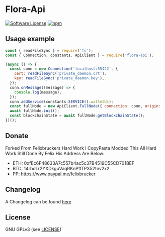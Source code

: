 Flora-Api
======

[![Software License](https://img.shields.io/badge/license-GPL--3.0-brightgreen.svg?style=flat-square)](LICENSE)
[![npm](https://img.shields.io/npm/v/flora-api.svg?style=flat-square)](https://registry.npmjs.org/flora-api)

## Usage example

```js
const { readFileSync } = require('fs');
const { Connection, constants, ApiClient } = require('flora-api');

(async () => {
  const conn = new Connection('localhost:55422', {
    cert: readFileSync('private_daemon.crt'),
    key: readFileSync('private_daemon.key'),
  });
  conn.onMessage((message) => {
    console.log(message);
  });
  conn.addService(constants.SERVICE().walletUi);
  const fullNode = new ApiClient.FullNode({ connection: conn, origin: 'my-cool-service' });
  await fullNode.init();
  const blockchainState = await fullNode.getBlockchainState();
})();
```

## Donate

Forked From Felixbruckers Hard Work I CopyPasta Modded This All Hard Work Still Done By Felix His Address Are Below:
- ETH: 0xfEc6F48633A7c557b4ac5c37B4519C55CD701BEF
- BTC: 14rbdLr2YXDkguVaqRKnPftTPX52tnv2x2
- PP: https://www.paypal.me/felixbrucker

## Changelog

A Changelog can be found [here](https://github.com/MinerGreggy/flora-api/blob/master/CHANGELOG.md)

## License

GNU GPLv3 (see [LICENSE](https://github.com/MinerGreggy/flora-api/blob/master/LICENSE))
